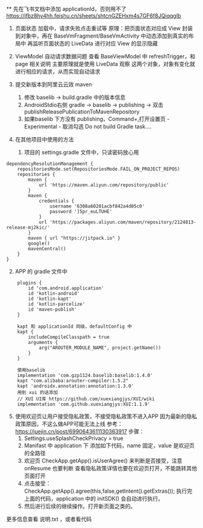 
** 先在飞书文档中添加 applicationId，否则用不了 https://ifbz8hy4hh.feishu.cn/sheets/shtcnGZEHxm4s7GF6f8JQiqqgIb

1. 页面状态 加载中，请求失败点击重试等
    原理：把页面状态对应成 View 封装到对象中，再在 BaseVmFragment/BaseVmActivity 中动态添加到真实的布局中
    再监听页面状态的 LiveData 进行对应 View 的显示隐藏

2. ViewModel 自动请求数据问题
    查看 BaseViewModel 中 refreshTrigger，和 page 相关说明
    主要原理就是使用 LiveData 观察 这两个对象，对象有变化就进行相应的请求，从而实现自动请求


3. 提交新版本到阿里云云效 maven
   1. 修改 baselib -> build.gradle 中的版本信息
   2. AndroidStdio右侧 gradle -> baselib -> publishing -> 双击 publishReleasePublicationToMavenRepository
   3. 如果baselib 下方没有 publishing，Command+,打开设置页 - Experimental - 取消勾选 Do not build Gradle task....

4. 在其他项目中使用的方法
   1. 项目的 settings.gradle 文件中，只读密码放心用
```
dependencyResolutionManagement {
    repositoriesMode.set(RepositoriesMode.FAIL_ON_PROJECT_REPOS)
    repositories {
        maven {
            url 'https://maven.aliyun.com/repository/public'
        }
        maven {
            credentials {
                username '6308a60201acbf842a4d05c0'
                password ']5pr_euLTUHE'
            }
            url 'https://packages.aliyun.com/maven/repository/2124813-release-mj2kic/'
        }
        maven { url "https://jitpack.io" }
        google()
        mavenCentral()
    }
}
```
   2. APP 的 gradle 文件中
```
    plugins {
        id 'com.android.application'
        id 'kotlin-android'
        id 'kotlin-kapt'
        id 'kotlin-parcelize'
        id 'maven-publish'
    }

    kapt 和 applicationId 同级，defaultConfig 中
    kapt {
        includeCompileClasspath = true
        arguments {
            arg("AROUTER_MODULE_NAME", project.getName())
        }
    }

    使用baselib
    implementation 'com.gzp1124.baselib:baselib:1.4.0'
    kapt "com.alibaba:arouter-compiler:1.5.2"
    kapt 'androidx.annotation:annotation:1.3.0'
    用到 xui 的话添加
    // XUI UI库 https://github.com/xuexiangjys/XUI/wiki
    implementation 'com.github.xuexiangjys:XUI:1.1.9'
```

5. 使用欢迎页让用户接受隐私政策，不接受隐私政策不进入APP
   因为最新的隐私政策原因，不这么做APP可能无法上线
   参考：https://juejin.cn/post/6990643611130363917
   步骤：
    1. Settings.useSplashCheckPrivacy = true
    2. Manifast 中 application 下 添加如下代码，name 固定，value 是欢迎页的全路径
       <meta-data
       android:name="com.gzp1124.check.activity"
       android:value="com.thirtydays.kelake.module.splash.view.SplashActivity" />
    3. 欢迎页 CheckApp.getApp().isUserAgree() 来判断是否接受，注意 onResume 也要判断
       查看隐私政策详情也要在欢迎页打开，不能跳转其他页面打开
    4. 点击接受：CheckApp.getApp().agree(this,false,getIntent().getExtras());
       执行完上面的代码，application 中的 initSDK() 会自动进行执行。
    5. 然后进行后续的继续操作。打开新页面之类的。

更多信息查看 说明.txt ，或者看代码


